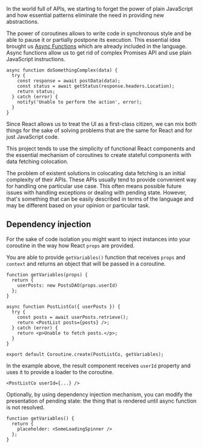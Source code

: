 In the world full of APIs, we starting to forget the power of plain JavaScript and how essential patterns eliminate the need in providing new abstractions.

The power of coroutines allows to write code in synchronous style and be able to pause it or partially postpone its execution. This essential idea brought us [Async Functions](https://github.com/tc39/ecmascript-asyncawait) which are already included in the language. Async functions allow us to get rid of complex Promises API and use plain JavaScript instructions.

    async function doSomethingComplex(data) {
      try {
        const response = await postData(data);
        const status = await getStatus(response.headers.Location);
        return status;
      } catch (error) {
        notify('Unable to perform the action', error);
      }
    }

Since React allows us to treat the UI as a first-class citizen, we can mix both things for the sake of solving problems that are the same for React and for just JavaScript code.

This project tends to use the simplicity of functional React components and the essential mechanism of coroutines to create stateful components with data fetching colocation.

The problem of existent solutions in colocating data fetching is an initial complexity of their APIs. These APIs usually tend to provide convenient way for handling one particular use case. This often means possible future issues with handling exceptions or dealing with pending state. However, that's something that can be easily described in terms of the language and may be different based on your opinion or particular task.

## Dependency injection

For the sake of code isolation you might want to inject instances into your coroutine in the way how React `props` are provided.

You are able to provide `getVariables()` function that receives `props` and `context` and returns an object that will be passed in a coroutine.

    function getVariables(props) {
      return {
        userPosts: new PostsDAO(props.userId)
      };
    }

    async function PostListCo({ userPosts }) {
      try {
        const posts = await userPosts.retrieve();
        return <PostList posts={posts} />;
      } catch (error) {
        return <p>Unable to fetch posts.</p>;
      }
    }

    export default Coroutine.create(PostListCo, getVariables);

In the example above, the result component receives `userId` property and uses it to provide a loader to the coroutine.

    <PostListCo userId={...} />

Optionally, by using dependency injection mechanism, you can modify the presentation of pending state: the thing that is rendered until async function is not resolved.

    function getVariables() {
      return {
        placeholder: <SomeLoadingSpinner />
      };
    }
